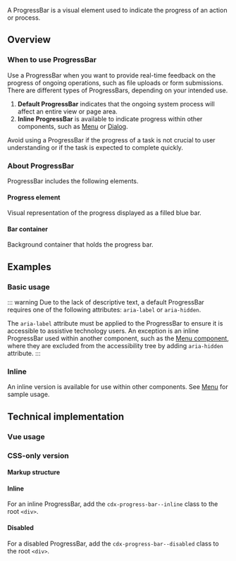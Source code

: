<script setup>
import CdxDocsConfigurableGeneric from '@/../src/components/configurable-generic/ConfigurableGeneric.vue';
import { CdxProgressBar } from '@wikimedia/codex';

const controlsConfig = [
	{
		name: 'inline',
		type: 'boolean'
	},
	{
		name: 'ariaLabel',
		type: 'text',
		initial: 'ProgressBar example'
	},
	{
		name: 'disabled',
		type: 'boolean'
	}
];
</script>

A ProgressBar is a visual element used to indicate the progress of an action or process.

<cdx-demo-wrapper :controls-config="controlsConfig" :show-generated-code="true">
<template v-slot:demo="{ propValues }">
	<cdx-docs-configurable-generic v-bind="propValues" />
</template>
</cdx-demo-wrapper>

## Overview

### When to use ProgressBar

Use a ProgressBar when you want to provide real-time feedback on the progress of
ongoing operations, such as file uploads or form submissions. There are different types of ProgressBars, depending on your intended use.

1. **Default ProgressBar** indicates that the ongoing system process will affect an
entire view or page area.
2. **Inline ProgressBar** is available to indicate progress within other components, such as [Menu](./menu.md) or
[Dialog](./dialog.md).

Avoid using a ProgressBar if the progress of a task is not crucial to user understanding or if the task is expected to complete quickly.

### About ProgressBar

ProgressBar includes the following elements.

#### Progress element

Visual representation of the progress displayed as a filled blue bar.

#### Bar container

Background container that holds the progress bar.

## Examples

### Basic usage

<cdx-demo-wrapper>
<template v-slot:demo>
	<cdx-progress-bar aria-label="Indeterminate progress bar" />
</template>

<template v-slot:code>

```vue-html
<cdx-progress-bar aria-label="Indeterminate progress bar" />
```

</template>
</cdx-demo-wrapper>

::: warning
Due to the lack of descriptive text, a default ProgressBar requires one of the
following attributes: `aria-label` or `aria-hidden`.

The `aria-label` attribute must be applied to the ProgressBar to ensure it is accessible to assistive technology users. An exception is an inline ProgressBar used within another component,
such as the [Menu component](./menu.md), where they are excluded from the accessibility tree by
adding `aria-hidden` attribute.
:::

### Inline

An inline version is available for use within other components. See
[Menu](./menu#pending-state) for sample usage.

<cdx-demo-wrapper>
<template v-slot:demo>
	<cdx-progress-bar :inline="true" aria-label="ProgressBar example" />
</template>

<template v-slot:code>

```vue-html
<cdx-progress-bar :inline="true" />
```

</template>
</cdx-demo-wrapper>

## Technical implementation

### Vue usage

### CSS-only version

#### Markup structure

<cdx-demo-wrapper>
<template v-slot:demo>
	<!-- Wrapper `<div>` element with ARIA attributes. -->
	<div class="cdx-progress-bar" role="progressbar" aria-label="ProgressBar example">
		<!-- Empty inner `<div>`. -->
		<div class="cdx-progress-bar__bar" />
	</div>
</template>

<template v-slot:code>

```html
<!-- Wrapper `<div>` element with ARIA attributes. -->
<div class="cdx-progress-bar" role="progressbar" aria-label="ProgressBar example">
	<!-- Empty inner `<div>`. -->
	<div class="cdx-progress-bar__bar" />
</div>
```

</template>
</cdx-demo-wrapper>

#### Inline

For an inline ProgressBar, add the `cdx-progress-bar--inline` class to the root `<div>`.

<cdx-demo-wrapper>
<template v-slot:demo>
	<div class="cdx-progress-bar cdx-progress-bar--inline" role="progressbar">
		<div class="cdx-progress-bar__bar" />
	</div>
</template>

<template v-slot:code>

```html
<div class="cdx-progress-bar cdx-progress-bar--inline" role="progressbar">
	<div class="cdx-progress-bar__bar" />
</div>
```

</template>
</cdx-demo-wrapper>

#### Disabled

For a disabled ProgressBar, add the `cdx-progress-bar--disabled` class to the root `<div>`.

<cdx-demo-wrapper>
<template v-slot:demo>
	<div class="cdx-progress-bar cdx-progress-bar--disabled" role="progressbar">
		<div class="cdx-progress-bar__bar" />
	</div>
</template>

<template v-slot:code>

```html
<div class="cdx-progress-bar cdx-progress-bar--disabled" role="progressbar">
	<div class="cdx-progress-bar__bar" />
</div>
```

</template>
</cdx-demo-wrapper>

<cdx-demo-wrapper>
<template v-slot:demo>
	<div class="cdx-progress-bar cdx-progress-bar--inline cdx-progress-bar--disabled" role="progressbar">
		<div class="cdx-progress-bar__bar" />
	</div>
</template>

<template v-slot:code>

```html
<div class="cdx-progress-bar cdx-progress-bar--inline cdx-progress-bar--disabled" role="progressbar">
	<div class="cdx-progress-bar__bar" />
</div>
```

</template>
</cdx-demo-wrapper>
